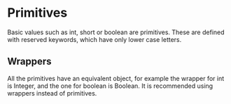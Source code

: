 # Primitives

Basic values such as int, short or boolean are primitives. These are defined with reserved keywords, which have only lower case letters.

## Wrappers

All the primitives have an equivalent object, for example the wrapper for int is Integer, and the one for boolean is Boolean. It is recommended using wrappers instead of primitives.



